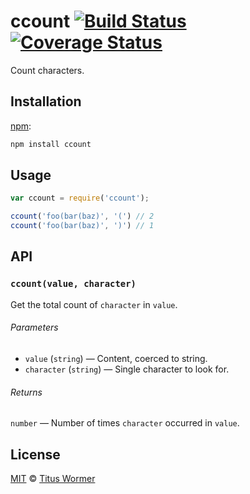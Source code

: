 # ccount [![Build Status][travis-badge]][travis] [![Coverage Status][codecov-badge]][codecov]

Count characters.

## Installation

[npm][npm-install]:

```bash
npm install ccount
```

## Usage

```javascript
var ccount = require('ccount');

ccount('foo(bar(baz)', '(') // 2
ccount('foo(bar(baz)', ')') // 1
```

## API

### `ccount(value, character)`

Get the total count of `character` in `value`.

###### Parameters

*   `value` (`string`) — Content, coerced to string.
*   `character` (`string`) — Single character to look for.

###### Returns

`number` — Number of times `character` occurred in `value`.

## License

[MIT][license] © [Titus Wormer][author]

<!-- Definitions -->

[travis-badge]: https://img.shields.io/travis/wooorm/ccount.svg

[travis]: https://travis-ci.org/wooorm/ccount

[codecov-badge]: https://img.shields.io/codecov/c/github/wooorm/ccount.svg

[codecov]: https://codecov.io/github/wooorm/ccount

[npm-install]: https://docs.npmjs.com/cli/install

[license]: LICENSE

[author]: http://wooorm.com
